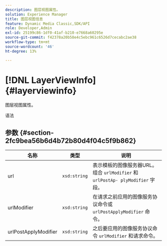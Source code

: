 ```yaml
---
description: 图层视图属性。
solution: Experience Manager
title: 图层视图信息
feature: Dynamic Media Classic,SDK/API
role: Developer,Admin
exl-id: 25199c86-1df0-41af-b210-e7668a60295e
source-git-commit: f42378a20b58e4c5ebc961c6526d7cecabc2ae38
workflow-type: tm+mt
source-wordcount: '46'
ht-degree: 13%

---
```


# [!DNL LayerViewInfo]{#layerviewinfo}

图层视图属性。

语法

## 参数 {#section-2fc9bea56b6d4b72b80d4f04c5f9b862}

| 名称 | 类型 | 说明 |
|---|---|---|
| url | `xsd:string` | 表示模板的图像服务器URL。 组合 `urlModifier` 和 `urlPostAp- plyModifier` 字段。 |
| urlModifier | `xsd:string` | 在请求之前应用的图像服务协议命令或 `urlPostApplyModifier` 命令。 |
| urlPostApplyModifier | `xsd:string` | 之后要应用的图像服务协议命令 `urlModifier` 和请求命令。 |

